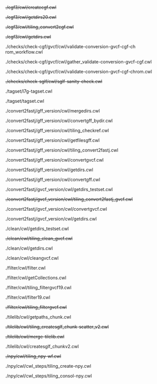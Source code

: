 <s>./cgf3/cwl/createcgf.cwl</s>

<s>./cgf3/cwl/getdirs20.cwl</s>

<s>./cgf3/cwl/tiling_convert2cgf.cwl</s>

<s>./cgf3/cwl/getdirs.cwl</s>

./checks/check-cgf/gvcf/cwl/validate-conversion-gvcf-cgf-ch
rom_workflow.cwl

./checks/check-cgf/gvcf/cwl/gather_validate-conversion-gvcf-cgf.cwl

./checks/check-cgf/gvcf/cwl/validate-conversion-gvcf-cgf-chrom.cwl

<s>./checks/check-sglf/cwl/sglf-sanity-check.cwl</s>

./tagset/l7g-tagset.cwl

./tagset/tagset.cwl

./convert2fastj/gff_version/cwl/mergedirs.cwl

./convert2fastj/gff_version/cwl/convertgff_bydir.cwl

./convert2fastj/gff_version/cwl/tiling_checkref.cwl

./convert2fastj/gff_version/cwl/getfilesgff.cwl

./convert2fastj/gff_version/cwl/tiling_convert2fastj.cwl

./convert2fastj/gff_version/cwl/convertgvcf.cwl

./convert2fastj/gff_version/cwl/getdirs.cwl

./convert2fastj/gff_version/cwl/convertgff.cwl

./convert2fastj/gvcf_version/cwl/getdirs_testset.cwl

<s>./convert2fastj/gvcf_version/cwl/tiling_convert2fastj_gvcf.cwl</s>

./convert2fastj/gvcf_version/cwl/convertgvcf.cwl

./convert2fastj/gvcf_version/cwl/getdirs.cwl

./clean/cwl/getdirs_testset.cwl

<s>./clean/cwl/tiling_clean_gvcf.cwl</s>

./clean/cwl/getdirs.cwl

./clean/cwl/cleangvcf.cwl

./filter/cwl/filter.cwl

./filter/cwl/getCollections.cwl

./filter/cwl/tiling_filtergvcf19.cwl

./filter/cwl/filter19.cwl

<s>./filter/cwl/tiling_filtergvcf.cwl</s>

./tilelib/cwl/getpaths_chunk.cwl

<s>./tilelib/cwl/tiling_createsglf_chunk-scatter_v2.cwl</s>

<s>./tilelib/cwl/merge-tilelib.cwl</s>

./tilelib/cwl/createsglf_chunkv2.cwl

<s>./npy/cwl/tiling_npy-wf.cwl</s>

./npy/cwl/cwl_steps/tiling_create-npy.cwl

./npy/cwl/cwl_steps/tiling_consol-npy.cwl
